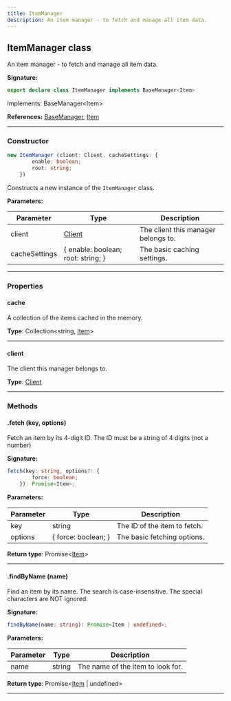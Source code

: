 ```yaml
---
title: ItemManager
description: An item manager - to fetch and manage all item data.
---
```


## ItemManager class

An item manager - to fetch and manage all item data.

**Signature:**

```ts
export declare class ItemManager implements BaseManager<Item> 
```

Implements: BaseManager<Item\>

**References:** [BaseManager](/shieldbow/api/BaseManager.md), [Item](/shieldbow/api/Item.md)

---

### Constructor

```ts
new ItemManager (client: Client, cacheSettings: {
        enable: boolean;
        root: string;
    })
```

Constructs a new instance of the `ItemManager` class.

**Parameters:**

| Parameter | Type | Description |
| --------- | ---- | ----------- |
| client | [Client](/shieldbow/api/Client.md) | The client this manager belongs to. |
| cacheSettings | {         enable: boolean;         root: string;     } | The basic caching settings. |
---

### Properties

#### cache

A collection of the items cached in the memory.



**Type**: Collection\<string, [Item](/shieldbow/api/Item.md)\>

---

#### client

The client this manager belongs to.



**Type**: [Client](/shieldbow/api/Client.md)

---

### Methods

#### .fetch (key, options)

Fetch an item by its 4-digit ID. The ID must be a string of 4 digits (not a number)




**Signature:**

```ts
fetch(key: string, options?: {
        force: boolean;
    }): Promise<Item>;
```

**Parameters:**

| Parameter | Type | Description |
| --------- | ---- | ----------- |
| key | string | The ID of the item to fetch. |
| options | {         force: boolean;     } | The basic fetching options. |

**Return type**: Promise\<[Item](/shieldbow/api/Item.md)\>

---

#### .findByName (name)

Find an item by its name. The search is case-insensitive. The special characters are NOT ignored.




**Signature:**

```ts
findByName(name: string): Promise<Item | undefined>;
```

**Parameters:**

| Parameter | Type | Description |
| --------- | ---- | ----------- |
| name | string | The name of the item to look for. |

**Return type**: Promise\<[Item](/shieldbow/api/Item.md) \| undefined\>

---

